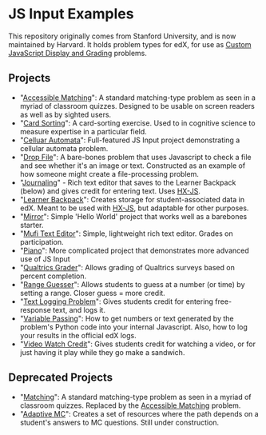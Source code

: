 # JS Input Examples #

This repository originally comes from Stanford University, and is now maintained by Harvard. It holds problem types for edX, for use as [Custom JavaScript Display and Grading](https://edx.readthedocs.io/projects/edx-partner-course-staff/en/latest/exercises_tools/custom_javascript.html) problems. 

## Projects ##
- "[Accessible Matching](https://github.com/HarvardX/js-input-samples/tree/master/matching_accessible)": A standard matching-type problem as seen in a myriad of classroom quizzes. Designed to be usable on screen readers as well as by sighted users.
- "[Card Sorting](https://github.com/HarvardX/js-input-samples/tree/master/cardsorting)": A card-sorting exercise. Used to in cognitive science to measure expertise in a particular field.
- "[Celluar Automata](https://github.com/HarvardX/js-input-samples/tree/master/automata)": Full-featured JS Input project demonstrating a cellular automata problem.
- "[Drop File](https://github.com/HarvardX/js-input-samples/tree/master/dropfile)": A bare-bones problem that uses Javascript to check a file and see whether it's an image or text. Constructed as an example of how someone might create a file-processing problem.
- "[Journaling](https://github.com/HarvardX/js-input-samples/tree/master/journaling)" - Rich text editor that saves to the Learner Backpack (below) and gives credit for entering text. Uses [HX-JS](https://github.com/Colin-Fredericks/hx-js).
- "[Learner Backpack](https://github.com/HarvardX/js-input-samples/tree/master/learner_backpack)": Creates storage for student-associated data in edX. Meant to be used with [HX-JS](https://github.com/Colin-Fredericks/hx-js), but adaptable for other purposes.
- "[Mirror](https://github.com/HarvardX/js-input-samples/tree/master/mirror)": Simple 'Hello World' project that works well as a barebones starter.
- "[Mufi Text Editor](https://github.com/HarvardX/js-input-samples/tree/master/mufi_text_editor)": Simple, lightweight rich text editor. Grades on participation.
- "[Piano](https://github.com/HarvardX/js-input-samples/tree/master/piano)": More complicated project that demonstrates more advanced use of JS Input
- "[Qualtrics Grader](https://github.com/HarvardX/js-input-samples/tree/master/qualtrics_grader)": Allows grading of Qualtrics surveys based on percent completion.
- "[Range Guesser](https://github.com/HarvardX/js-input-samples/tree/master/range_guesser)": Allows students to guess at a number (or time) by setting a range. Closer guess = more credit.
- "[Text Logging Problem](https://github.com/HarvardX/js-input-samples/tree/master/text_logger)": Gives students credit for entering free-response text, and logs it.
- "[Variable Passing](https://github.com/HarvardX/js-input-samples/tree/master/variablepassing)": How to get numbers or text generated by the problem's Python code into your internal Javascript. Also, how to log your results in the official edX logs.
- "[Video Watch Credit](https://github.com/HarvardX/js-input-samples/tree/master/videowatch)": Gives students credit for watching a video, or for just having it play while they go make a sandwich.

## Deprecated Projects ##
- "[Matching](https://github.com/HarvardX/js-input-samples/tree/master/deprecated/matching)": A standard matching-type problem as seen in a myriad of classroom quizzes. Replaced by the [Accessible Matching](https://github.com/HarvardX/js-input-samples/tree/master/matching_accessible) problem.
- "[Adaptive MC](https://github.com/HarvardX/js-input-samples/tree/master/adaptive_mc)": Creates a set of resources where the path depends on a student's answers to MC questions. Still under construction.
